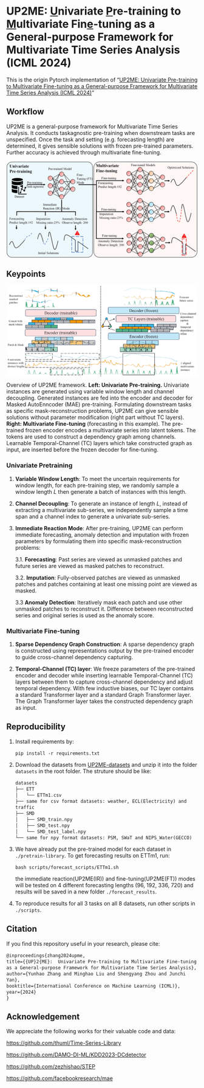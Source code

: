 # UP2ME: <u>U</u>nivariate <u>P</u>re-training to <u>M</u>ultivariate Fin<u>e</u>-tuning as a General-purpose Framework for Multivariate Time Series Analysis (ICML 2024)

This is the origin Pytorch implementation of “[UP2ME: Univariate Pre-training to Multivariate Fine-tuning as a General-purpose Framework for Multivariate Time Series Analysis (ICML 2024)](https://openreview.net/pdf?id=aR3uxWlZhX)”

## Workflow
UP2ME is a general-purpose framework for Multivariate Time Series Analysis. It conducts taskagnostic pre-training when downstream tasks are unspecified. Once the task and setting (e.g. forecasting length) are determined, it gives sensible solutions with frozen pre-trained parameters. Further accuracy is achieved through multivariate fine-tuning.

<p align="center">
<img src=".\pic\workflow.png" width = "550" align=center />
</p>

## Keypoints

<p align="center">
<img src=".\pic\framework.png" width = "650" alt="" align=center />

Overview of UP2ME framework. <b>Left: Univariate Pre-training.</b> Univariate instances are generated using variable window length and channel decoupling. Generated instances are fed into the encoder and decoder for Masked AutoEnncoder (MAE) pre-training. Formulating downstream tasks as specific mask-reconstruction problems, UP2ME can give sensible solutions without parameter modification (right part without TC layers). <b>Right: Multivariate Fine-tuning</b> (forecasting in this example).  The pre-trained frozen encoder encodes a multivariate series into latent tokens.
The tokens are used to construct a dependency graph among channels. Learnable Temporal-Channel (TC) layers which take constructed graph as input, are inserted before the frozen decoder for fine-tuning.
</p>

### Univariate Pretraining

1. **Variable Window Length**: To meet the uncertain requirements for window length, for each pre-training step, we randomly sample a window length $L$ then generate a batch of instances with this length.

2. **Channel Decoupling**: To generate an instance of length $L$, instead of extracting a multivariate sub-series, we independently sample a time span and a channel index to generate a univariate sub-series.

3. **Immediate Reaction Mode**: After pre-training, UP2ME can perform
immediate forecasting, anomaly detection and imputation with frozen parameters by formulating them into specific mask-reconstruction problems:

    3.1. **Forecasting**: Past series are viewed as unmasked patches and future series are viewed as masked patches to reconstruct.
    
    3.2.  **Imputation**: Fully-observed patches are viewed as unmasked patches and patches containing at least one missing point are viewed as masked.

    3.3 **Anomaly Detection**: Iteratively mask each patch and use other unmasked patches to reconstruct it. Difference between reconstructed series and original series is used as the anomaly score.

### Multivariate Fine-tuning

1. **Sparse Dependency Graph Construction**: A sparse dependency graph is constructed using representations output by the pre-trained encoder to guide cross-channel dependency capturing.

2. **Temporal-Channel (TC) layer**: We freeze parameters of the pre-trained encoder and decoder while inserting learnable Temporal-Channel (TC) layers between them to capture cross-channel dependency and adjust temporal dependency. With few inductive biases, our TC layer contains a standard Transformer layer and a standard
Graph Transformer layer. The Graph Transformer layer takes the constructed dependency graph as input.

## Reproducibility
1. Install requirements by:

    ```
    pip install -r requirements.txt
    ```


2. Download the datasets from [UP2ME-datasets](https://drive.google.com/file/d/1oLYcQa7NJcMDSP_rYSkP5hQHzXL2rpZM/view?usp=drive_link) and unzip it into the folder `datasets` in the root folder. The struture should be like:

    ```
    datasets
    ├── ETT
    │   └── ETTm1.csv
    ├── same for csv format datasets: weather, ECL(Electricity) and traffic
    ├── SMD
    │   ├── SMD_train.npy
    │   ├── SMD_test.npy
    │   └── SMD_test_label.npy
    └── same for npy format datasets: PSM, SWaT and NIPS_Water(GECCO)
    ```



3. We have already put the pre-trained model for each dataset in `./pretrain-library`. To get forecasting results on ETTm1, run:
    ```
    bash scripts/forecast_scripts/ETTm1.sh
    ```
    the immediate reaction(UP2ME(IR)) and fine-tuning(UP2ME(FT)) modes  will be tested on 4 different forecasting lengths (96, 192, 336, 720) and results will be saved in a new folder `./forecast_results`.

4. To reproduce results for all 3 tasks on all 8 datasets, run other scripts in `./scripts`.  

## Citation
If you find this repository useful in your research, please cite:
```
@inproceedings{zhang2024upme,
title={{UP}2{ME}:  Univariate Pre-training to Multivariate Fine-tuning as a General-purpose Framework for Multivariate Time Series Analysis},
author={Yunhao Zhang and Minghao Liu and Shengyang Zhou and Junchi Yan},
booktitle={International Conference on Machine Learning (ICML)},
year={2024}
}
```

## Acknowledgement
We appreciate the following works for their valuable code and data:

https://github.com/thuml/Time-Series-Library

https://github.com/DAMO-DI-ML/KDD2023-DCdetector

https://github.com/zezhishao/STEP

https://github.com/facebookresearch/mae
